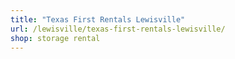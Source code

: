 ```yaml
---
title: "Texas First Rentals Lewisville"
url: /lewisville/texas-first-rentals-lewisville/
shop: storage rental
---
```

